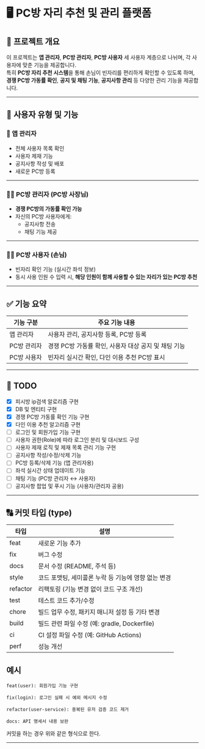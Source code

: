 # 🖥️ PC방 자리 추천 및 관리 플랫폼

## 📌 프로젝트 개요
이 프로젝트는 **앱 관리자**, **PC방 관리자**, **PC방 사용자** 세 사용자 계층으로 나뉘며, 각 사용자에 맞춘 기능을 제공합니다.  
특히 **PC방 자리 추천 시스템**을 통해 손님이 빈자리를 편리하게 확인할 수 있도록 하며,  
**경쟁 PC방 가동률 확인**, **공지 및 채팅 기능**, **공지사항 관리** 등 다양한 관리 기능을 제공합니다.

---

## 👤 사용자 유형 및 기능

### 🔧 앱 관리자
- 전체 사용자 목록 확인
- 사용자 제재 기능
- 공지사항 작성 및 배포
- 새로운 PC방 등록

---

### 🧑‍💼 PC방 관리자 (PC방 사장님)
- **경쟁 PC방의 가동률 확인 가능**
- 자신의 PC방 사용자에게:
  - 공지사항 전송
  - 채팅 기능 제공

---

### 🙋‍♂️ PC방 사용자 (손님)
- 빈자리 확인 기능 (실시간 좌석 정보)
- 동시 사용 인원 수 입력 시, **해당 인원이 함께 사용할 수 있는 자리가 있는 PC방 추천**

---

## ✅ 기능 요약

| 기능 구분     | 주요 기능 내용                                                                 |
|--------------|------------------------------------------------------------------------------|
| 앱 관리자     | 사용자 관리, 공지사항 등록, PC방 등록                                           |
| PC방 관리자   | 경쟁 PC방 가동률 확인, 사용자 대상 공지 및 채팅 기능                              |
| PC방 사용자   | 빈자리 실시간 확인, 다인 이용 추천 PC방 표시                                     |

---

## 📝 TODO

- [X] 피시방 ip검색 알로리즘 구현
- [X] DB 및 엔티티 구현
- [X] 경쟁 PC방 가동률 확인 기능 구현 
- [X] 다인 이용 추천 알고리즘 구현 
- [ ] 로그인 및 회원가입 기능 구현 
- [ ] 사용자 권한(Role)에 따라 로그인 분리 및 대시보드 구성
- [ ] 사용자 제재 로직 및 제재 목록 관리 기능 구현
- [ ] 공지사항 작성/수정/삭제 기능
- [ ] PC방 등록/삭제 기능 (앱 관리자용)
- [ ] 좌석 실시간 상태 업데이트 기능
- [ ] 채팅 기능 (PC방 관리자 ↔ 사용자)
- [ ] 공지사항 팝업 및 푸시 기능 (사용자/관리자 공용)

---

## 🔠 커밋 타입 (type)

| 타입       | 설명                                         |
|------------|----------------------------------------------|
| feat       | 새로운 기능 추가                              |
| fix        | 버그 수정                                     |
| docs       | 문서 수정 (README, 주석 등)                   |
| style      | 코드 포맷팅, 세미콜론 누락 등 기능에 영향 없는 변경 |
| refactor   | 리팩토링 (기능 변경 없이 코드 구조 개선)       |
| test       | 테스트 코드 추가/수정                         |
| chore      | 빌드 업무 수정, 패키지 매니저 설정 등 기타 변경 |
| build      | 빌드 관련 파일 수정 (예: gradle, Dockerfile)  |
| ci         | CI 설정 파일 수정 (예: GitHub Actions)        |
| perf       | 성능 개선                                     |

## 예시

```
feat(user): 회원가입 기능 구현
```

```
fix(login): 로그인 실패 시 예외 메시지 수정
```

```
refactor(user-service): 중복된 유저 검증 코드 제거
```

```
docs: API 명세서 내용 보완
```

커밋을 하는 경우 위와 같은 형식으로 한다. 

---